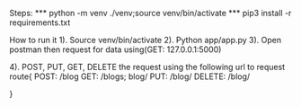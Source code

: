 Steps:
*** python -m venv ./venv;source venv/bin/activate
*** pip3 install -r requirements.txt

How to run it 
1). Source venv/bin/activate
2). Python app/app.py
3). Open postman then request for data using(GET: 127.0.0.1:5000)
 
4). POST, PUT, GET, DELETE the request using the following url to request
 route{
      POST: /blog
      GET: /blogs; blog/<id>
      PUT: /blog/<id>
      DELETE: /blog/<id>
      
 }
